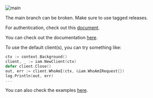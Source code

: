![main](https://github.com/alphauslabs/blue-sdk-go/workflows/main/badge.svg)

The main branch can be broken. Make sure to use tagged releases.

For authentication, check out this [document](https://alphauslabs.github.io/blueapi/authentication/apikey.html).

You can check out the documentation [here](https://pkg.go.dev/github.com/alphauslabs/blue-sdk-go).

To use the default client(s), you can try something like:

```go
ctx := context.Background()
client, _ := iam.NewClient(ctx)
defer client.Close()
out, err := client.WhoAmI(ctx, &iam.WhoAmIRequest{})
log.Println(out, err)
...
```

You can also check the examples [here](./examples/).
